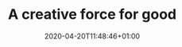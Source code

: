 ---
date: 2020-04-20T11:48:46+01:00
weight: 1
title: A creative force for good
description: Because we only do work we believe in, we bring a level of commitment you won’t find anywhere else — and that means great results for you.
heading: We give a damn
intro: We’re genuine, caring human beings who’ve chosen to use our skills to make the world a little better.
cover_img: images/27-02-23-Kind3398.jpg
banner_images:
  - img: images/27-02-23-Kind3398.jpg
    alt: 
  - img: images/strategy-notes.jpg
    alt: 
  - img: images/27-02-23-Kind3662.jpg
    alt: 
stat_block:
  heading: Truly impact-driven
  #description: We’re genuine, caring human beings who’ve chosen to use our skills to make the world a bit better.
  img: images/mat-and-michelle.jpg
  alt: Mat and Michelle, Kind's leadership team
  stats:
    - pay-gap
    - socially-reponsible
    - 28-percent
    - gender-neutral
  cta:
    url: /about/our-impact
    text: Our impact
menu: main
linktitle: About

large_hero: true
social_img: images/27-02-23-Kind3398.jpg
clients:
  items:
    - name: Papyrus
      icon: logo-papyrus
    - name: UNESCO
      icon: unesco-logo
    - name: Rewilding Britain
      icon: rwb-logo
    - name: Artswork
      icon: logo-artswork
    - name: The Wilderness Project
      icon: logo-twp
    - name: Base 51
      icon: logo-base51
    - name: The Rivers Trust
      icon: rt-logo
    - name: Bookmark Reading
      icon: logo-bookmark
    - name: Chapter
      icon: chapter-logo
    - name: The V&A
      icon: va-logo
    - name: Algrano
      icon: algrano-logo
    - name: Sheffield Hallam University
      icon: shu-logo
  cta:
    url: /work
    text: Our work
---